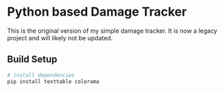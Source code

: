 # Python based Damage Tracker

This is the original version of my simple damage tracker. It is now a legacy project and will likely not be updated.

## Build Setup

```bash
# install dependencies
pip install texttable colorama
```

